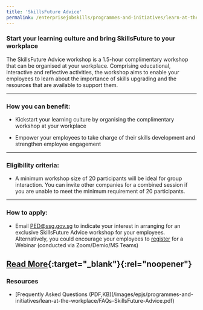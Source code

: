 ```yaml
---
title: 'SkillsFuture Advice'
permalink: /enterprisejobskills/programmes-and-initiatives/learn-at-the-workplace/skillsfuture-advice/
---
```


### Start your learning culture and bring SkillsFuture to your workplace

The SkillsFuture Advice workshop is a 1.5-hour complimentary workshop that can be organised at your workplace. Comprising educational, interactive and reflective activities, the workshop aims to enable your employees to learn about the importance of skills upgrading and the resources that are available to support them.

---

### How you can benefit:

- Kickstart your learning culture by organising the complimentary workshop at your workplace

- Empower your employees to take charge of their skills development and strengthen employee engagement

---

### Eligibility criteria:

- A minimum workshop size of 20 participants will be ideal for group interaction. You can invite other companies for a combined session if you are unable to meet the minimum requirement of 20 participants.

---

### How to apply:

- Email [PED@ssg.gov.sg](mailto:PED@ssg.gov.sg) to indicate your interest in arranging for an exclusive SkillsFuture Advice workshop for your employees. Alternatively, you could encourage your employees to <a href="https://go.gov.sg/im-keen" target="_blank" rel="noopener">register</a> for a Webinar (conducted via Zoom/Demio/MS Teams)

[Read More](https://www.skillsfuture.gov.sg/advice#howcanibringittomyorganisation){:target="_blank"}{:rel="noopener"}
---

### Resources

- [Frequently Asked Questions (PDF,KB)(/images/epjs/programmes-and-initiatives/lean-at-the-workplace/FAQs-SkillsFuture-Advice.pdf)

<script src="/jquery/resize-tables.js"></script>
